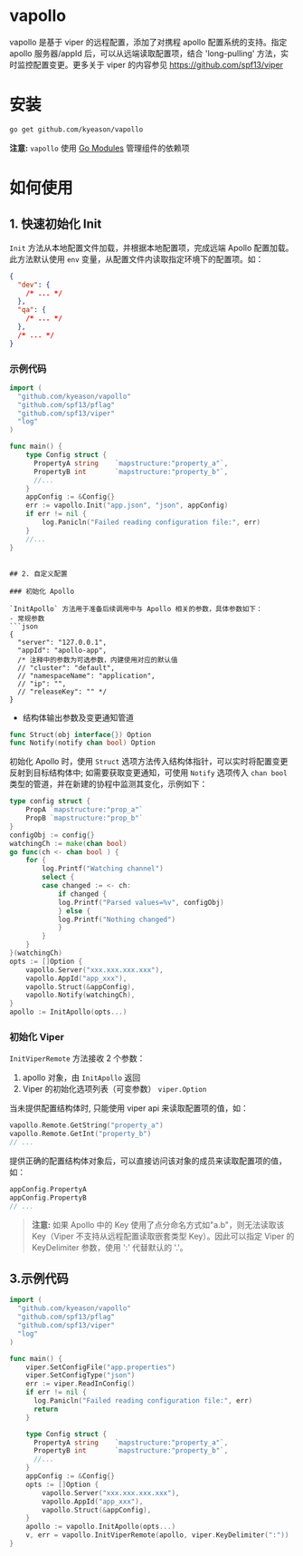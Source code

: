 # vapollo
vapollo 是基于 viper 的远程配置，添加了对携程 apollo 配置系统的支持。指定 apollo 服务器/appId 后，可以从远端读取配置项，结合 'long-pulling' 方法，实时监控配置变更。更多关于 viper 的内容参见 https://github.com/spf13/viper

# 安装

```sh
go get github.com/kyeason/vapollo
```

**注意:** `vapollo` 使用 [Go Modules](https://github.com/golang/go/wiki/Modules) 管理组件的依赖项

# 如何使用

## 1. 快速初始化 Init
`Init` 方法从本地配置文件加载，并根据本地配置项，完成远端 Apollo 配置加载。此方法默认使用 `env` 变量，从配置文件内读取指定环境下的配置项。如：
```json
{
  "dev": {
    /* ... */
  },
  "qa": {
    /* ... */
  },
  /* ... */
}
```
### 示例代码
```go
import (
  "github.com/kyeason/vapollo"
  "github.com/spf13/pflag"
  "github.com/spf13/viper"
  "log"
)

func main() {
    type Config struct {
      PropertyA string    `mapstructure:"property_a"`,
      PropertyB int       `mapstructure:"property_b"`,
      //...
    }
    appConfig := &Config{}
    err := vapollo.Init("app.json", "json", appConfig)
	if err != nil {
        log.Panicln("Failed reading configuration file:", err)
    } 
    //...
}
```

```

## 2. 自定义配置

### 初始化 Apollo

`InitApollo` 方法用于准备后续调用中与 Apollo 相关的参数，具体参数如下：
- 常规参数
```json
{
  "server": "127.0.0.1",
  "appId": "apollo-app",
  /* 注释中的参数为可选参数，内建使用对应的默认值
  // "cluster": "default",
  // "namespaceName": "application",
  // "ip": "",
  // "releaseKey": "" */
}
```

- 结构体输出参数及变更通知管道
  
```go
func Struct(obj interface{}) Option
func Notify(notify chan bool) Option
````

初始化 Apollo 时，使用 `Struct` 选项方法传入结构体指针，可以实时将配置变更反射到目标结构体中; 如需要获取变更通知，可使用 `Notify` 选项传入 `chan bool` 类型的管道，并在新建的协程中监测其变化，示例如下：
```go
type config struct {
	PropA `mapstructure:"prop_a"`
	PropB `mapstructure:"prop_b"`
}
configObj := config{}
watchingCh := make(chan bool)
go func(ch <- chan bool ) {
    for {
        log.Printf("Watching channel")
        select {
        case changed := <- ch:
            if changed {
            log.Printf("Parsed values=%v", configObj)
            } else {
            log.Printf("Nothing changed")
            }
        }
    }
}(watchingCh)
opts := []Option {
    vapollo.Server("xxx.xxx.xxx.xxx"),
    vapollo.AppId("app_xxx"),
    vapollo.Struct(&appConfig),
    vapollo.Notify(watchingCh),
}
apollo := InitApollo(opts...)
```

### 初始化 Viper

`InitViperRemote` 方法接收 2 个参数：

1. apollo 对象，由 `InitApollo` 返回
2. Viper 的初始化选项列表（可变参数） `viper.Option`

当未提供配置结构体时, 只能使用 viper api 来读取配置项的值，如：

```go
vapollo.Remote.GetString("property_a")
vapollo.Remote.GetInt("property_b")
// ...
```

提供正确的配置结构体对象后，可以直接访问该对象的成员来读取配置项的值，如：

```go
appConfig.PropertyA
appConfig.PropertyB
// ...
```

> **注意:**  如果 Apollo 中的 Key 使用了点分命名方式如"a.b"，则无法读取该 Key（Viper 不支持从远程配置读取嵌套类型 Key）。因此可以指定 Viper 的 KeyDelimiter 参数，使用 ':' 代替默认的 '.'。

## 3.示例代码

```go
import (
  "github.com/kyeason/vapollo"
  "github.com/spf13/pflag"
  "github.com/spf13/viper"
  "log"
)

func main() {
    viper.SetConfigFile("app.properties")
    viper.SetConfigType("json")
    err := viper.ReadInConfig()
    if err != nil {
      log.Panicln("Failed reading configuration file:", err)
      return
    }

    type Config struct {
      PropertyA string    `mapstructure:"property_a"`,
      PropertyB int       `mapstructure:"property_b"`,
      //...
    }
    appConfig := &Config{}
    opts := []Option {
    	vapollo.Server("xxx.xxx.xxx.xxx"),
    	vapollo.AppId("app_xxx"),
        vapollo.Struct(&appConfig),
    }
    apollo := vapollo.InitApollo(opts...)
    v, err = vapollo.InitViperRemote(apollo, viper.KeyDelimiter(":"))
}
```



